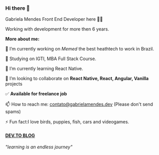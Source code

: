 ### Hi there 👋
Gabriela Mendes Front End Developer here 🙋‍♀️

Working with development for more then 6 years.

**More about me:**

🔭 I’m currently working on *Memed* the best heathtech to work in Brazil.

📖 Studying on IGTI, MBA Full Stack Course.

🌱 I’m currently learning React Native.

👯 I’m looking to collaborate on **React Native, React, Angular, Vanilla** projects

:white_check_mark: **Available for freelance job**

📫 How to reach me: contato@gabrielamendes.dev (Please don't send spams)

⚡ Fun fact:I love birds, puppies, fish, cars and videogames.

#### [DEV.TO BLOG](https://dev.to/kappyh)

*"learning is an endless journey"*
